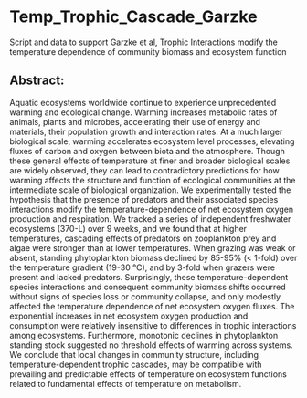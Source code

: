 # Temp_Trophic_Cascade_Garzke
Script and data to support Garzke et al, Trophic Interactions modify the temperature dependence of community biomass and ecosystem function

## Abstract: 

Aquatic ecosystems worldwide continue to experience unprecedented warming and ecological change. Warming increases metabolic rates of animals, plants and microbes, accelerating their use of energy and materials, their population growth and interaction rates. At a much larger biological scale, warming accelerates ecosystem level processes, elevating fluxes of carbon and oxygen between biota and the atmosphere. Though these general effects of temperature at finer and broader biological scales are widely observed, they can lead to contradictory predictions for how warming affects the structure and function of ecological communities at the intermediate scale of biological organization. We experimentally tested the hypothesis that the presence of predators and their associated species interactions modify the temperature-dependence of net ecosystem oxygen production and respiration. We tracked a series of independent freshwater ecosystems (370-L) over 9 weeks, and we found that at higher temperatures, cascading effects of predators on zooplankton prey and algae were stronger than at lower temperatures. When grazing was weak or absent, standing phytoplankton biomass declined by 85-95% (< 1-fold) over the temperature gradient (19-30 °C), and by 3-fold when grazers were present and lacked predators. Surprisingly, these temperature-dependent species interactions and consequent community biomass shifts occurred without signs of species loss or community collapse, and only modestly affected the temperature dependence of net ecosystem oxygen fluxes. The exponential increases in net ecosystem oxygen production and consumption were relatively insensitive to differences in trophic interactions among ecosystems. Furthermore, monotonic declines in phytoplankton standing stock suggested no threshold effects of warming across systems. We conclude that local changes in community structure, including temperature-dependent trophic cascades, may be compatible with prevailing and predictable effects of temperature on ecosystem functions related to fundamental effects of temperature on metabolism. 
